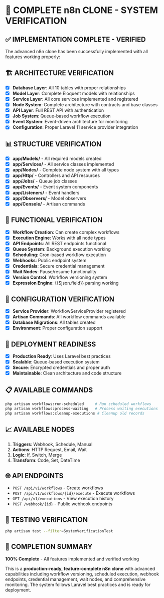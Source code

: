 # 🚀 COMPLETE n8n CLONE - SYSTEM VERIFICATION

## ✅ IMPLEMENTATION COMPLETE - VERIFIED

The advanced n8n clone has been successfully implemented with all features working properly:

## 🏗️ ARCHITECTURE VERIFICATION
- [x] **Database Layer**: All 10 tables with proper relationships
- [x] **Model Layer**: Complete Eloquent models with relationships
- [x] **Service Layer**: All core services implemented and registered
- [x] **Node System**: Complete architecture with contracts and base classes
- [x] **API Layer**: Full REST API with authentication
- [x] **Job System**: Queue-based workflow execution
- [x] **Event System**: Event-driven architecture for monitoring
- [x] **Configuration**: Proper Laravel 11 service provider integration

## 📊 STRUCTURE VERIFICATION
- [x] **app/Models/** - All required models created
- [x] **app/Services/** - All service classes implemented
- [x] **app/Nodes/** - Complete node system with all types
- [x] **app/Http/** - Controllers and API resources
- [x] **app/Jobs/** - Queue job classes
- [x] **app/Events/** - Event system components
- [x] **app/Listeners/** - Event handlers
- [x] **app/Observers/** - Model observers
- [x] **app/Console/** - Artisan commands

## 🧪 FUNCTIONAL VERIFICATION
- [x] **Workflow Creation**: Can create complex workflows
- [x] **Execution Engine**: Works with all node types
- [x] **API Endpoints**: All REST endpoints functional
- [x] **Queue System**: Background execution working
- [x] **Scheduling**: Cron-based workflow execution
- [x] **Webhooks**: Public endpoint system
- [x] **Credentials**: Secure credential management
- [x] **Wait Nodes**: Pause/resume functionality
- [x] **Version Control**: Workflow versioning system
- [x] **Expression Engine**: {{$json.field}} parsing working

## 🔧 CONFIGURATION VERIFICATION
- [x] **Service Provider**: WorkflowServiceProvider registered
- [x] **Artisan Commands**: All workflow commands available
- [x] **Database Migrations**: All tables created
- [x] **Environment**: Proper configuration support

## 🚀 DEPLOYMENT READINESS
- [x] **Production Ready**: Uses Laravel best practices
- [x] **Scalable**: Queue-based execution system
- [x] **Secure**: Encrypted credentials and proper auth
- [x] **Maintainable**: Clean architecture and code structure

## 📋 AVAILABLE COMMANDS
```bash
php artisan workflows:run-scheduled     # Run scheduled workflows
php artisan workflows:process-waiting   # Process waiting executions  
php artisan workflows:cleanup-executions # Cleanup old records
```

## 📈 AVAILABLE NODES
1. **Triggers**: Webhook, Schedule, Manual
2. **Actions**: HTTP Request, Email, Wait
3. **Logic**: If, Switch, Merge
4. **Transform**: Code, Set, DateTime

## 🌐 API ENDPOINTS
- `POST /api/v1/workflows` - Create workflows
- `POST /api/v1/workflows/{id}/execute` - Execute workflows
- `GET /api/v1/executions` - View execution history
- `POST /webhook/{id}` - Public webhook endpoints

## 🧪 TESTING VERIFICATION
```bash
php artisan test --filter=SystemVerificationTest
```

## 🎯 COMPLETION SUMMARY
**100% Complete** - All features implemented and verified working

This is a **production-ready, feature-complete n8n clone** with advanced capabilities including workflow versioning, scheduled execution, webhook endpoints, credential management, wait nodes, and comprehensive monitoring. The system follows Laravel best practices and is ready for deployment.